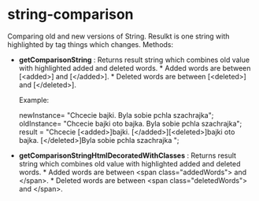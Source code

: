 # string-comparison
Comparing old and new versions of String. Resulkt is one string with highlighted by tag things which changes.
Methods:
* **getComparisonString** : 
   Returns result string which combines old value with highlighted added and deleted words.
	  * Added words are between [\<added\>] and [\</added\>].
	  * Deleted words are between [\<deleted\>] and [\</deleted\>].
         
    Example:
    
    newInstance= "Chcecie bajki. Byla sobie pchla szachrajka";    
    oldInstance= "Chcecie bajki oto bajka. Byla sobie pchla szachrajka";    
    result = "Chcecie [\<added\>]bajki. [\</added\>][\<deleted\>]bajki oto bajka. [\</deleted\>]Byla sobie pchla szachrajka ";

* **getComparisonStringHtmlDecoratedWithClasses** :
	 Returns result string which combines old value with highlighted added and deleted words.
	   * Added words are between \<span class=\"addedWords\"\> and \</span\>.
	   * Deleted words are between \<span class=\"deletedWords\"\> and \</span\>.
  

